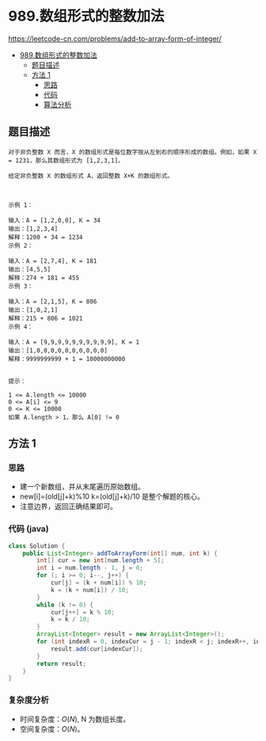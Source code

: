 # 989.数组形式的整数加法

https://leetcode-cn.com/problems/add-to-array-form-of-integer/

- [989.数组形式的整数加法](#989.数组形式的整数加法)
  - [题目描述](#题目描述)
  - [方法 1](#方法-1)
    - [思路](#思路)
    - [代码](#代码)
    - [算法分析](#算法分析)
    
## 题目描述

```
对于非负整数 X 而言，X 的数组形式是每位数字按从左到右的顺序形成的数组。例如，如果 X = 1231，那么其数组形式为 [1,2,3,1]。

给定非负整数 X 的数组形式 A，返回整数 X+K 的数组形式。

 

示例 1：

输入：A = [1,2,0,0], K = 34
输出：[1,2,3,4]
解释：1200 + 34 = 1234
示例 2：

输入：A = [2,7,4], K = 181
输出：[4,5,5]
解释：274 + 181 = 455
示例 3：

输入：A = [2,1,5], K = 806
输出：[1,0,2,1]
解释：215 + 806 = 1021
示例 4：

输入：A = [9,9,9,9,9,9,9,9,9,9], K = 1
输出：[1,0,0,0,0,0,0,0,0,0,0]
解释：9999999999 + 1 = 10000000000
 

提示：

1 <= A.length <= 10000
0 <= A[i] <= 9
0 <= K <= 10000
如果 A.length > 1，那么 A[0] != 0

```

## 方法 1

### 思路

- 建一个新数组，并从末尾遍历原始数组。
- new[i]=(old[j]+k)%10   k=(old[j]+k)/10 是整个解题的核心。
- 注意边界，返回正确结果即可。

### 代码 (java)

```java
class Solution {
    public List<Integer> addToArrayForm(int[] num, int k) {
        int[] cur = new int[num.length + 5];
        int i = num.length - 1, j = 0;
        for (; i >= 0; i--, j++) {
            cur[j] = (k + num[i]) % 10;
            k = (k + num[i]) / 10;
        }
        while (k != 0) {
            cur[j++] = k % 10;
            k = k / 10;
        }
        ArrayList<Integer> result = new ArrayList<Integer>();
        for (int indexR = 0, indexCur = j - 1; indexR < j; indexR++, indexCur--) {
            result.add(cur[indexCur]);
        }
        return result;
    }
}

```

### 复杂度分析

- 时间复杂度：$O(N)$, N 为数组长度。
- 空间复杂度：$O(N)$。
